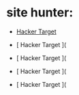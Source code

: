 # site hunter:

 - [ Hacker Target ](https://hackertarget.com/find-dns-host-records/)

- [ Hacker Target ](

- [ Hacker Target ](
 
- [ Hacker Target ](

- [ Hacker Target ]( 
